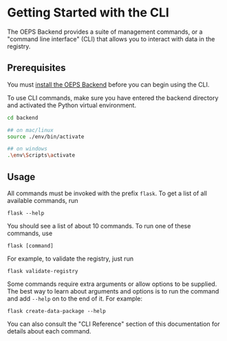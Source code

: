 # Getting Started with the CLI

The OEPS Backend provides a suite of management commands, or a "command line interface" (CLI) that allows you to interact with data in the registry.

## Prerequisites

You must [install the OEPS Backend](./install.md#oeps-backend) before you can begin using the CLI.

To use CLI commands, make sure you have entered the backend directory and activated the Python virtual environment.

```bash
cd backend

## on mac/linux
source ./env/bin/activate

## on windows
.\env\Scripts\activate
```

## Usage

All commands must be invoked with the prefix `flask`. To get a list of all available commands, run

```shell
flask --help
```

You should see a list of about 10 commands. To run one of these commands, use

```shell
flask [command]
```

For example, to validate the registry, just run

```shell
flask validate-registry
```

Some commands require extra arguments or allow options to be supplied. The best way to learn about arguments and options is to run the command and add `--help` on to the end of it. For example:

```shell
flask create-data-package --help
```

You can also consult the "CLI Reference" section of this documentation for details about each command.
